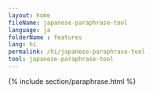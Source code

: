 ```yaml
---
layout: home
fileName: japanese-paraphrase-tool
language: ja
folderName : features
lang: hi
permalink: /hi/japanese-paraphrase-tool
tool: japanese-paraphrase-tool
---
```

{% include section/paraphrase.html %}